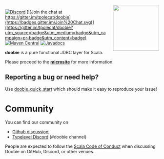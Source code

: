 <img align="right" src="https://cdn.rawgit.com/typelevel/doobie/series/0.5.x/doobie_logo.svg" height="150px" style="padding-left: 20px"/>

[![Discord](https://img.shields.io/discord/632277896739946517.svg?label=&logo=discord&logoColor=ffffff&color=404244&labelColor=6A7EC2)](https://discord.gg/7B4VfFTvsS)
[![Join the chat at https://gitter.im/tpolecat/doobie](https://badges.gitter.im/Join%20Chat.svg)](https://gitter.im/tpolecat/doobie?utm_source=badge&utm_medium=badge&utm_campaign=pr-badge&utm_content=badge)
[![Maven Central](https://img.shields.io/maven-central/v/org.tpolecat/doobie-core_2.12.svg)](https://maven-badges.herokuapp.com/maven-central/org.tpolecat/doobie-core_2.13)
[![Javadocs](https://javadoc.io/badge/org.tpolecat/doobie-core_2.13.svg)](https://javadoc.io/doc/org.tpolecat/doobie-core_2.13)

**doobie** is a pure functional JDBC layer for Scala.

Please proceed to the [**microsite**](https://typelevel.org/doobie/) for more information.

## Reporting a bug or need help?

Use [doobie_quick_start](https://github.com/jatcwang/doobie_quick_start)
which should make it easy to reproduce your issue!

# Community

You can find our community on 

* [Github discussion](https://github.com/typelevel/doobie/discussions),
* [Typelevel Discord](https://discord.com/channels/632277896739946517/632727524434247691) (#doobie channel)

People are expected to follow the
[Scala Code of Conduct](https://www.scala-lang.org/conduct/) when
discussing Doobie on GitHub, Discord, or other venues.
